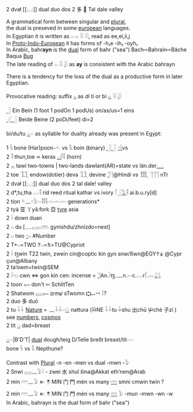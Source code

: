 2 dvał [[𓈋]] dual duo dos 2 多 🌙 Tal dale valley  

A grammatical form between singular and [plural](Plural),  
the dual is preseved in some [european](PIE) languages.  
In Egyptian it is written as 𓏮 𓏭 𓇌 𓇋𓇋, read as ee,ei,ii,j  
In [Proto-Indo-European](https://en.wikipedia.org/wiki/Proto-Indo-European_nominals) it has forms of -h₁e -ih₁ -oyh₁  
In Arabic, bahr**ayn** is the [dual](Dual) form of bahr ("sea") Bach⇨Bahrain⇨Bäche Baqua [Bug](https://en.wikipedia.org/wiki/Bug_River)  
The late reading of 𓏭 𓇌 [𓇋](𓇋)𓇋 as **ay** is consistent with the Arabic bahrayn  

There is a tendency for the loss of the dual as a productive form in later Egyptian.  

Provocative reading:  suffix [𓏮](𓏮) as *di* *ti* or bi [𓏭](𓏭) 𓇌 [𓇋](𓇋)𓇋  

[𓃀](𓃀) Ein Bein (1 foot 1 podOn 1 podUs) on/as/us=1 eins  
[𓂾](𓂾)[𓃀](𓃀) Beide Beine (2 poDi/feet) di=2  

bi/du/tu [𓏏](𓏏)𓏏 as syllable for duality already was present in Egypt:  

1 𓌠𓏤 bone (Har)poon𓌡 vs 𓌟𓏤 boin (binary) [𓃀](𓃀)[𓃀](𓃀) [𓄹](𓄹)[𓄻](𓄻)vs  
2 𓌟 thun,toe ⋍ keras [𓈎](𓈎)𓋴𓌟 (horn)  
2 𓈇 tawi   two-towns | two-lands dawlant(AR)=state vs län.der[𓇾](𓇾)  
2 toe 𓃅  endow(dotier) deva 𓃅 devine [𓊹](𓊹)𓊹@Hindi vs 𓃃 𓊹𓊹𓊹 nTr  
2 dvał [[𓈋]] dual duo dos 2 tal dale! valley  
2 d*,tu,tha  𓂋𓌟 rid reed ritual kathar vs ivory 𓍋𓃀[𓅱](𓅱)𓌟 ai.b.u.ry[d]  
2 tion 𓎼𓈖𓏌𓅱𓏏𓌟𓌟𓌟𓏛𓏛𓏛 generations*  
2 tyà 亚 丫yā:fork 亞 [tyre](tyre) asia  
2 𓌢 down duan  
2 𓏮 du [𓊃𓈙𓏮𓅹 gynishdu/zhnízdo=nest]  
2 𓏮 two  [𓏌](𓏌)𓏮 #Number  
2 T+𓏮=TWO 𐠰𓏮=𐠱=TU@Cypriot  
2 𓌢 ꜩwin  T22 twin, zwein cin@coptic kin gyn snw/ßwn@EGY𐠮𐠯 @Cypr çun@Albany  
2 ta’owm=twin@SEM  
2 𓌢𓏌𓏮 cwn ⇔ gon kin cen: incense = [𓊹](𓊹)An.𓌢ꜩ.𓈖n.𓍿c.𓂋r𓆴𓈒𓏥 [𓍑](𓍑)[𓊮](𓊮)  
2 toon 𓍃 don't ⇦ SchlitTen  
2 Shatwom 𓈙𓍃 שְׁתַּיִם sTwomn 𐎘𐎐𐎎 𓍏?  
2 duo 多 duō  
2 tu 𓇑𓇑 [Nature](Nature) = 𓈖𓇑𓇑𓏏[𓇳](𓇳) nattura (𐦌NE 𓇑𓇑tu 𓇓shu 出chū 屮chè 子zi )  
see [numbers](Numbers), [cosmos](cosmos)  
2 tit [𓏏](𓏏) dad=breast  

[𓏏](𓏏)𓏏|B'D'T| [dual](Dual) dough/teig D/Telle breδt breast/tit𓏏𓏏  
bone 𓌠𓏤 vs 𓌟𓏤 Nepthune?  

Contrast with [Plural](Plural) -n -en -men vs dual -mwn -𓅱  
2 Snwi 𓈙𓈖𓅱𓇋 - zwei 水 shuǐ šina@Akkat eth’nen@Arab  
2 min 𓏠𓈖𓅱  𒋰 𒈫 MIN 门 門 mén vs many [𓏠](𓏠) smni cmwin twin ?  
2 min 𓏠𓈖𓅱  𒋰 𒈫 MIN 门 門 mén vs many [𓏠](𓏠) 𓅱 -mun -mwn -wn -w  
In Arabic, bahrayn is the dual form of bahr ("sea")  

